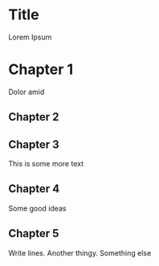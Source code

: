 # Title 


Lorem Ipsum

# Chapter 1

Dolor amid

## Chapter 2

## Chapter 3

This is some more text

## Chapter 4

Some good ideas

## Chapter 5

Write lines. Another thingy.
Something else